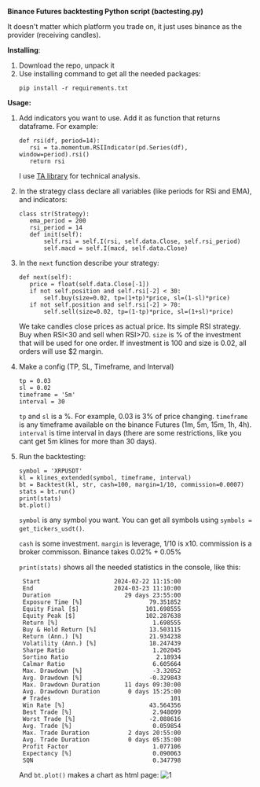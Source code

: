 **Binance Futures backtesting Python script (bactesting.py)**

It doesn't matter which platform you trade on, it just uses binance as the provider (receiving candles).

**Installing**:
1. Download the repo, unpack it
2. Use installing command to get all the needed packages:
   ```
   pip install -r requirements.txt
   ```

**Usage:**
1. Add indicators you want to use. Add it as function that returns dataframe. For example:
   ```
   def rsi(df, period=14):
      rsi = ta.momentum.RSIIndicator(pd.Series(df), window=period).rsi()
      return rsi
   ```
   I use [TA library](https://technical-analysis-library-in-python.readthedocs.io/en/latest/ta.html) for technical analysis.

2. In the strategy class declare all variables (like periods for RSi and EMA), and indicators:
   ```
   class str(Strategy):
      ema_period = 200
      rsi_period = 14
      def init(self):
          self.rsi = self.I(rsi, self.data.Close, self.rsi_period)
          self.macd = self.I(macd, self.data.Close)
   ```

3. In the `next` function describe your strategy:
   ```
   def next(self):
      price = float(self.data.Close[-1])
      if not self.position and self.rsi[-2] < 30:
          self.buy(size=0.02, tp=(1+tp)*price, sl=(1-sl)*price)
      if not self.position and self.rsi[-2] > 70:
          self.sell(size=0.02, tp=(1-tp)*price, sl=(1+sl)*price)
   ```
   We take candles close prices as actual price. Its simple RSI strategy. Buy when RSI<30 and sell when RSI>70.
   `size` is % of the investment that will be used for one order. If investment is 100 and size is 0.02, all orders will use $2 margin.

4. Make a config (TP, SL, Timeframe, and Interval)
   ```
   tp = 0.03
   sl = 0.02
   timeframe = '5m'
   interval = 30
   ```
   `tp` and `sl` is a %. For example, 0.03 is 3% of price changing. `timeframe` is any timeframe available on the binance Futures (1m, 5m, 15m, 1h, 4h).
   `interval` is time interval in days (there are some restrictions, like you cant get 5m klines for more than 30 days).

5. Run the backtesting:
   ```
   symbol = 'XRPUSDT'
   kl = klines_extended(symbol, timeframe, interval)
   bt = Backtest(kl, str, cash=100, margin=1/10, commission=0.0007)
   stats = bt.run()
   print(stats)
   bt.plot()
   ```
   `symbol` is any symbol you want. You can get all symbols using `symbols = get_tickers_usdt()`.

   `cash` is some investment. `margin` is leverage, 1/10 is x10. commission is a broker commisson. Binance takes 0.02% + 0.05%

   `print(stats)` shows all the needed statistics in the console, like this:
   ```
    Start                     2024-02-22 11:15:00
    End                       2024-03-23 11:10:00
    Duration                     29 days 23:55:00
    Exposure Time [%]                   79.351852
    Equity Final [$]                   101.698555
    Equity Peak [$]                    102.287638
    Return [%]                           1.698555
    Buy & Hold Return [%]               13.503115
    Return (Ann.) [%]                   21.934238
    Volatility (Ann.) [%]               18.247439
    Sharpe Ratio                         1.202045
    Sortino Ratio                         2.18934
    Calmar Ratio                         6.605664
    Max. Drawdown [%]                    -3.32052
    Avg. Drawdown [%]                   -0.329843
    Max. Drawdown Duration       11 days 09:30:00
    Avg. Drawdown Duration        0 days 15:25:00
    # Trades                                  101
    Win Rate [%]                        43.564356
    Best Trade [%]                       2.948099
    Worst Trade [%]                     -2.088616
    Avg. Trade [%]                       0.059854
    Max. Trade Duration           2 days 20:55:00
    Avg. Trade Duration           0 days 05:35:00
    Profit Factor                        1.077106
    Expectancy [%]                       0.090063
    SQN                                  0.347798
   ```

   And `bt.plot()` makes a chart as html page:
   ![1](https://i.imgur.com/Abxgz2B.png)


